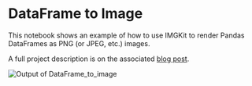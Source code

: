 # DataFrame to Image
This notebook shows an example of how to use IMGKit to render Pandas DataFrames as 
PNG (or JPEG, etc.) images. 

A full project description is on the associated [blog post](https://medium.com/@andy.lane/convert-pandas-dataframes-to-images-using-imgkit-5da7e5108d55).

![Output of DataFrame_to_image](https://cdn-images-1.medium.com/max/1000/1*rVESASEC2t6L1KtoU9M7ww.png)
